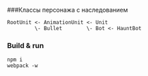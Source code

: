 ###Классы персонажа с наследованием

```
RootUnit <- AnimationUnit <- Unit
         \- Bullet        \- Bot <- HauntBot
```        
         
### Build & run
```
npm i
webpack -w
```
